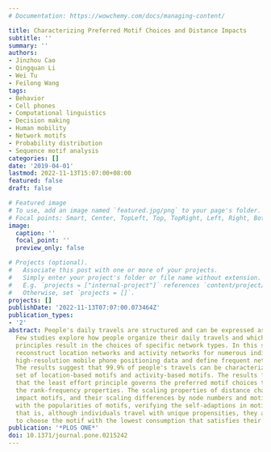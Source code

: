 ```yaml
---
# Documentation: https://wowchemy.com/docs/managing-content/

title: Characterizing Preferred Motif Choices and Distance Impacts
subtitle: ''
summary: ''
authors:
- Jinzhou Cao
- Qingquan Li
- Wei Tu
- Feilong Wang
tags:
- Behavior
- Cell phones
- Computational linguistics
- Decision making
- Human mobility
- Network motifs
- Probability distribution
- Sequence motif analysis
categories: []
date: '2019-04-01'
lastmod: 2022-11-13T15:07:00+08:00
featured: false
draft: false

# Featured image
# To use, add an image named `featured.jpg/png` to your page's folder.
# Focal points: Smart, Center, TopLeft, Top, TopRight, Left, Right, BottomLeft, Bottom, BottomRight.
image:
  caption: ''
  focal_point: ''
  preview_only: false

# Projects (optional).
#   Associate this post with one or more of your projects.
#   Simply enter your project's folder or file name without extension.
#   E.g. `projects = ["internal-project"]` references `content/project/deep-learning/index.md`.
#   Otherwise, set `projects = []`.
projects: []
publishDate: '2022-11-13T07:07:00.073464Z'
publication_types:
- '2'
abstract: People's daily travels are structured and can be expressed as networks.
  Few studies explore how people organize their daily travels and which behavioral
  principles result in the choices of specific network types. In this study, we first
  reconstruct location networks and activity networks for numerous individuals from
  high-resolution mobile phone positioning data and define frequent networks as motifs.
  The results suggest that 99.9% of people's travels can be characterized by a limited
  set of location-based motifs and activity-based motifs. The results further reveal
  that the least effort principle governs the preferred motif choices through quantifying
  the rank-frequency properties. The scaling properties of distance characteristically
  impact motifs, and their scaling differences by node numbers and motif types coincide
  with the popularities of motifs, verifying the self-adaptions in motif choices;
  that is, although individuals travel with unique propensities, they always tend
  to choose the motif with the lowest consumption that satisfies their demand.
publication: '*PLOS ONE*'
doi: 10.1371/journal.pone.0215242
---
```

